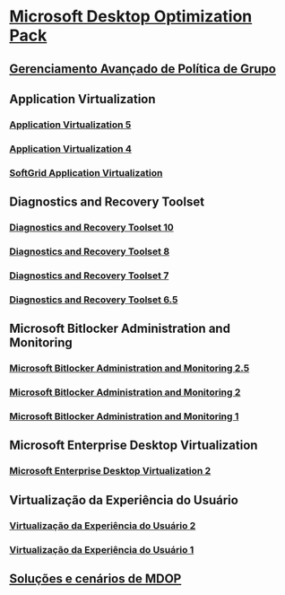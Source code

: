 # [Microsoft Desktop Optimization Pack](index.md)
## [Gerenciamento Avançado de Política de Grupo](agpm/index.md)
## Application Virtualization
### [Application Virtualization 5](appv-v5/index.md)
### [Application Virtualization 4](appv-v4/index.md)
### [SoftGrid Application Virtualization](softgrid-application-virtualization.md)
## Diagnostics and Recovery Toolset
### [Diagnostics and Recovery Toolset 10](dart-v10/index.md)
### [Diagnostics and Recovery Toolset 8](dart-v8/index.md)
### [Diagnostics and Recovery Toolset 7](dart-v7/index.md)
### [Diagnostics and Recovery Toolset 6.5](dart-v65.md)
## Microsoft Bitlocker Administration and Monitoring
### [Microsoft Bitlocker Administration and Monitoring 2.5](mbam-v25/index.md)
### [Microsoft Bitlocker Administration and Monitoring 2](mbam-v2/index.md)
### [Microsoft Bitlocker Administration and Monitoring 1](mbam-v1/index.md)
## Microsoft Enterprise Desktop Virtualization
### [Microsoft Enterprise Desktop Virtualization 2](medv-v2/index.md)
## Virtualização da Experiência do Usuário
### [Virtualização da Experiência do Usuário 2](uev-v2/index.md)
### [Virtualização da Experiência do Usuário 1](uev-v1/index.md)
## [Soluções e cenários de MDOP](solutions/index.md)